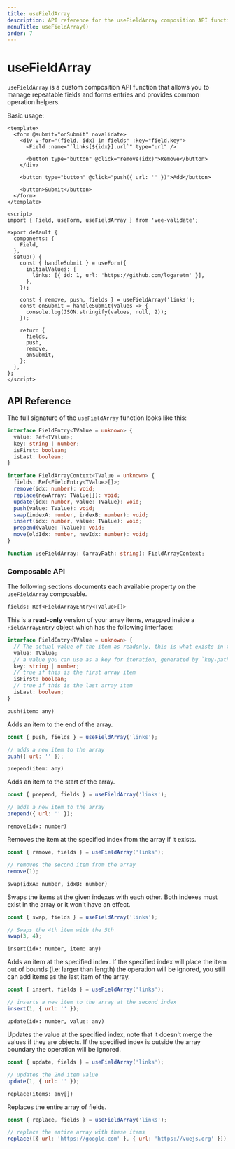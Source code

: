 ```yaml
---
title: useFieldArray
description: API reference for the useFieldArray composition API function
menuTitle: useFieldArray()
order: 7
---
```


# useFieldArray <DocBadge title="v4.5" />

`useFieldArray` is a custom composition API function that allows you to manage repeatable fields and forms entries and provides common operation helpers.

Basic usage:

```vue
<template>
  <form @submit="onSubmit" novalidate>
    <div v-for="(field, idx) in fields" :key="field.key">
      <Field :name="`links[${idx}].url`" type="url" />

      <button type="button" @click="remove(idx)">Remove</button>
    </div>

    <button type="button" @click="push({ url: '' })">Add</button>

    <button>Submit</button>
  </form>
</template>

<script>
import { Field, useForm, useFieldArray } from 'vee-validate';

export default {
  components: {
    Field,
  },
  setup() {
    const { handleSubmit } = useForm({
      initialValues: {
        links: [{ id: 1, url: 'https://github.com/logaretm' }],
      },
    });

    const { remove, push, fields } = useFieldArray('links');
    const onSubmit = handleSubmit(values => {
      console.log(JSON.stringify(values, null, 2));
    });

    return {
      fields,
      push,
      remove,
      onSubmit,
    };
  },
};
</script>
```

## API Reference

The full signature of the `useFieldArray` function looks like this:

```ts
interface FieldEntry<TValue = unknown> {
  value: Ref<TValue>;
  key: string | number;
  isFirst: boolean;
  isLast: boolean;
}

interface FieldArrayContext<TValue = unknown> {
  fields: Ref<FieldEntry<TValue>[]>;
  remove(idx: number): void;
  replace(newArray: TValue[]): void;
  update(idx: number, value: TValue): void;
  push(value: TValue): void;
  swap(indexA: number, indexB: number): void;
  insert(idx: number, value: TValue): void;
  prepend(value: TValue): void;
  move(oldIdx: number, newIdx: number): void;
}

function useFieldArray: (arrayPath: string): FieldArrayContext;
```

### Composable API

The following sections documents each available property on the `useFieldArray` composable.

<code-title level="4">

`fields: Ref<FieldArrayEntry<TValue>[]>`

</code-title>

This is a **read-only** version of your array items, wrapped inside a `FieldArrayEntry` object which has the following interface:

```ts
interface FieldEntry<TValue = unknown> {
  // The actual value of the item as readonly, this is what exists in the form values
  value: TValue;
  // a value you can use as a key for iteration, generated by `key-path` prop
  key: string | number;
  // true if this is the first array item
  isFirst: boolean;
  // true if this is the last array item
  isLast: boolean;
}
```

<code-title level="4">

`push(item: any)`

</code-title>

Adds an item to the end of the array.

```js
const { push, fields } = useFieldArray('links');

// adds a new item to the array
push({ url: '' });
```

<code-title level="4">

`prepend(item: any)`

</code-title>

Adds an item to the start of the array.

```js
const { prepend, fields } = useFieldArray('links');

// adds a new item to the array
prepend({ url: '' });
```

<code-title level="4">

`remove(idx: number)`

</code-title>

Removes the item at the specified index from the array if it exists.

```js
const { remove, fields } = useFieldArray('links');

// removes the second item from the array
remove(1);
```

<code-title level="4">

`swap(idxA: number, idxB: number)`

</code-title>

Swaps the items at the given indexes with each other. Both indexes must exist in the array or it won't have an effect.

```js
const { swap, fields } = useFieldArray('links');

// Swaps the 4th item with the 5th
swap(3, 4);
```

<code-title level="4">

`insert(idx: number, item: any)`

</code-title>

Adds an item at the specified index. If the specified index will place the item out of bounds (i.e: larger than length) the operation will be ignored, you still can add items as the last item of the array.

```js
const { insert, fields } = useFieldArray('links');

// inserts a new item to the array at the second index
insert(1, { url: '' });
```

<code-title level="4">

`update(idx: number, value: any)`

</code-title>

Updates the value at the specified index, note that it doesn't merge the values if they are objects. If the specified index is outside the array boundary the operation will be ignored.

```js
const { update, fields } = useFieldArray('links');

// updates the 2nd item value
update(1, { url: '' });
```

<code-title level="4">

`replace(items: any[])`

</code-title>

Replaces the entire array of fields.

```js
const { replace, fields } = useFieldArray('links');

// replace the entire array with these items
replace([{ url: 'https://google.com' }, { url: 'https://vuejs.org' }]);
```
